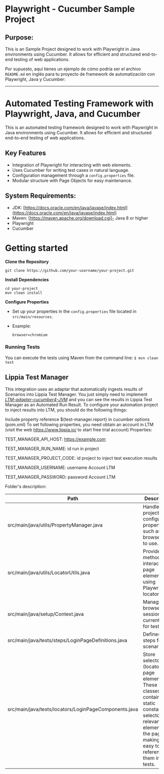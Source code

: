 # Playwright - Cucumber Sample Project

## Purpose:
This is an Sample Project designed to work with Playwright in Java environments using Cucumber. It allows for efficient and structured end-to-end testing of web applications.


Por supuesto, aquí tienes un ejemplo de cómo podría ser el archivo `README.md` en inglés para tu proyecto de framework de automatización con Playwright, Java y Cucumber:

----------

# Automated Testing Framework with Playwright, Java, and Cucumber

This is an automated testing framework designed to work with Playwright in Java environments using Cucumber. It allows for efficient and structured end-to-end testing of web applications.

## Key Features

-   Integration of Playwright for interacting with web elements.
-   Uses Cucumber for writing test cases in natural language.
-   Configuration management through a `config.properties` file.
-   Modular structure with Page Objects for easy maintenance.

## System Requirements:
-   JDK: [https://docs.oracle.com/en/java/javase/index.html](https://docs.oracle.com/en/java/javase/index.html)
-   Maven: [https://maven.apache.org/download.cgi]-   Java 8 or higher
-   Playwright
-   Cucumber

# Getting started
**Clone the Repository**

    git clone https://github.com/your-username/your-project.git
**Install Dependencies**

    cd your-project
    mvn clean install
**Configure Properties**
-   Set up your properties in the `config.properties` file located in `src/main/resources`.
-   Example:

        browser=chromium

### Running Tests

You can execute the tests using Maven from the command line:
`$ mvn clean test`

## Lippia Test Manager
This integration uses an adaptar that automatically ingests results of Scenarios into Lippia Test Manager.
You just simply need to implement [_LTM-adapter-cucumber4-JVM_](https://github.com/Crowdar/LTM-adapter-cucumber4-JVM) and you can see the results in Lippia Test Manager as an Automated Run Result.
To configure your automation project to inject results into LTM, you should do the following things:

Include property reference ${test-manager.report} in cucumber options (pom.xml)
To set following properties, you need obtain an account in LTM (visit the web https://www.lippia.io/ to start free trial account)
Properties:

TEST_MANAGER_API_HOST: https://example.com

TEST_MANAGER_RUN_NAME: id run in project

TEST_MANAGER_PROJECT_CODE: id project to inject test execution results

TEST_MANAGER_USERNAME: username Account LTM

TEST_MANAGER_PASSWORD: password Account LTM



Folder's description:

|Path   |Description     |
|-------|----------------|
|src/main/java/utils/PropertyManager.java  | Handles project configuration properties, such as the browser type to use.|
|src/main/java/utils/LocatorUtils.java|Provides methods to interact with page elements using Playwright locators.|
|src/main/java/setup/Context.java|Manages the browser session and current page for test.|
|src/main/java/tests/steps/LoginPageDefinitions.java|Defines test steps for scenarios.|
|src/main/java/tests/locators/LoginPageComponents.java|Store selectors (locators) for page elements. These classes contain static constants for  selectors of relevant elements on the pages, making it easy to reference them in tests.|
